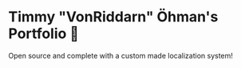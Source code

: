 # Timmy "VonRiddarn" Öhman's Portfolio 💼
Open source and complete with a custom made localization system!